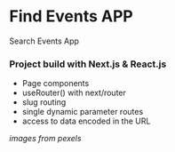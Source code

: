# Find Events APP
Search Events App
### Project build with Next.js & React.js

- Page components
- useRouter() with next/router
- slug routing
- single dynamic parameter routes
- access to data encoded in the URL

*images from pexels*